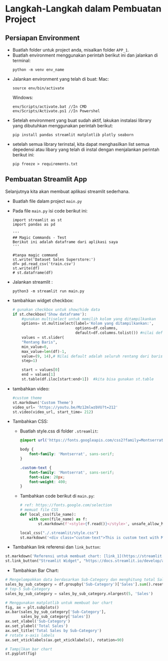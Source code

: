 # Langkah-Langkah dalam Pembuatan Project
## Persiapan Environment
- Buatlah folder untuk project anda, misalkan folder `APP_1`.
- Buatlah environment menggunakan perintah berikut ini dan jalankan di terminal:
    ```
    python -m venv env_name
    ```
- Jalankan environment yang telah di buat:
    Mac:
    ```
    source env/bin/activate
    ```
    Windows:
    ```text
    env/Scripts/activate.bat //In CMD
    env/Scripts/Activate.ps1 //In Powershel
    ```
- Setelah environment yang buat sudah aktif, lakukan instalasi library yang dibutuhkan menggunakan perintah berikut:
    ```
    pip install pandas streamlit matplotlib plotly seaborn
    ```
- setelah semua library terinstal, kita dapat menghasilkan list semua depedensi atau libary yang telah di instal dengan menjalankan perintah berikut ini:
    ```
    pip freeze > requirements.txt
    ```

## Pembuatan Streamlit App
Selanjutnya kita akan membuat aplikasi streamlit sederhana.
- Buatlah file dalam project `main.py`
- Pada file `main.py` isi code berikut ini:
    ```
    import streamlit as st
    import pandas as pd

    '''
    ## Magic Commands - Test
    Berikut ini adalah dataframe dari aplikasi saya
    '''

    #tanpa magic command
    st.write('Dataset Sales Superstore:')
    df= pd.read_csv('train.csv')
    st.write(df)
    # st.dataframe(df)

    ```
- Jalankan streamlit :
    ```
    python3 -m streamlit run main.py
    ```

- tambahkan widget checkbox:
    ```python
    # gunakan checkbox untuk show/hide data
    if st.checkbox('Show dataframe'):
        #gunakan multiselect untuk memilih kolom yang ditampilkankan
        options= st.multiselect(label='Kolom yang ditampilkankan:', 
                                options=df.columns, 
                                default=df.columns.tolist()) #nilai defaultnya harus dalam bentuk list
        values = st.slider(
        "Rentang Baris",
        min_value=0, 
        max_value=len(df)-1, 
        value=(9, 14),# Nilai default adalah seluruh rentang dari baris pertama hingga terakhir
        step=1)  
    
        start = values[0]
        end = values[1]
        st.table(df.iloc[start:end+1])  #kita bisa gunakan st.table
    ```

- tambahkan video:
    ```python
    #custom theme
    st.markdown('Custom Theme')
    video_url= 'https://youtu.be/Mz12mlwzbVU?t=212'
    st.video(video_url, start_time= 212)
    ```

- Tambahkan CSS:
    - Buatlah style.css di folder `.streamlit`:
        ```css
        @import url('https://fonts.googleapis.com/css2?family=Montserrat:wght@400;700&display=swap');

        body {
            font-family: 'Montserrat', sans-serif;
        }

        .custom-text {
            font-family: 'Montserrat', sans-serif;
            font-size: 20px;
            font-weight: 400;
        }

        ```

    - Tambahkan code berikut di `main.py`:
        ```python
        # ref: https://fonts.google.com/selection
        # memuat file CSS
        def local_css(file_name):
            with open(file_name) as f:
                st.markdown(f'<style>{f.read()}</style>', unsafe_allow_html=True)

        local_css("./.streamlit/style.css")
        st.markdown('<div class="custom-text">This is custom text with Montserrat font!</div>', unsafe_allow_html=True)
        ```

- Tambahkan link referensi dan `link_button`:
```python
st.markdown('Referensi untuk membuat chart: [link_1](https://streamlit.io/components?category=charts)')
st.link_button("Streamlit Widget", "https://docs.streamlit.io/develop/api-reference/widgets")
```
- Tambahkan Bar Chart:
```python
# Mengelompokkan data berdasarkan Sub-Category dan menghitung total Sales
sales_by_sub_category = df.groupby('Sub-Category')['Sales'].sum().reset_index()
# top-5 Sub-Category
sales_by_sub_category = sales_by_sub_category.nlargest(5, 'Sales')

# Menggunakan matplotlib untuk membuat bar chart
fig, ax = plt.subplots()
ax.bar(sales_by_sub_category['Sub-Category'], 
       sales_by_sub_category['Sales'])
ax.set_xlabel('Sub-Category')
ax.set_ylabel('Total Sales')
ax.set_title('Total Sales by Sub-Category')
# rotate x-axis labels
ax.set_xticklabels(ax.get_xticklabels(), rotation=90)

# Tampilkan bar chart
st.pyplot(fig)
```
